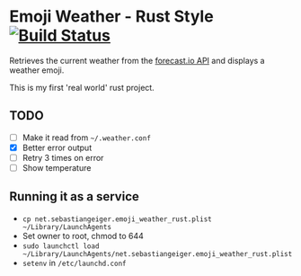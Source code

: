 # Emoji Weather - Rust Style [![Build Status](https://travis-ci.org/sebastiangeiger/Emoji-Weather-Rust.svg?branch=master)](https://travis-ci.org/sebastiangeiger/Emoji-Weather-Rust)

Retrieves the current weather from the
[forecast.io API](https://developer.forecast.io/docs/v2) and displays a weather
emoji.

This is my first 'real world' rust project.


## TODO
  * [ ] Make it read from `~/.weather.conf`
  * [x] Better error output
  * [ ] Retry 3 times on error
  * [ ] Show temperature

## Running it as a service

  * `cp net.sebastiangeiger.emoji_weather_rust.plist ~/Library/LaunchAgents`
  * Set owner to root, chmod to 644
  * `sudo launchctl load ~/Library/LaunchAgents/net.sebastiangeiger.emoji_weather_rust.plist`
  * `setenv` in `/etc/launchd.conf`
